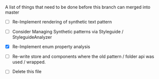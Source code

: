 A list of things that need to be done before this branch can merged into master

* [ ] Re-Implement rendering of synthetic text pattern
* [ ] Consider Managing Synthetic patterns via Styleguide / StyleguideAnalyzer
* [x] Re-Implement enum property analysis
* [ ] Re-write store and components where the old pattern / folder api was used / wrapped.

* [ ] Delete this file
